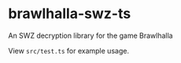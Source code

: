 # brawlhalla-swz-ts
An SWZ decryption library for the game Brawlhalla

View `src/test.ts` for example usage.

